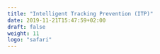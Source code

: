 ```yaml
---
title: "Intelligent Tracking Prevention (ITP)"
date: 2019-11-21T15:47:59+02:00
draft: false
weight: 11
logo: "safari"
---
```


